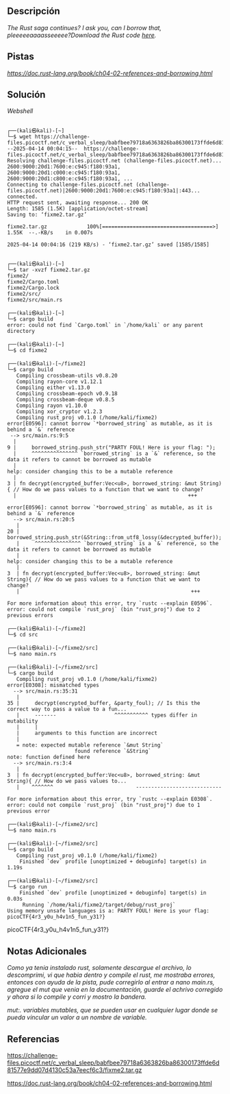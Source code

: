 
## Descripción

*The Rust saga continues? I ask you, can I borrow that, pleeeeeaaaasseeeee?Download the Rust code [here](https://challenge-files.picoctf.net/c_verbal_sleep/babfbee79718a6363826ba86300173ffde6d81577e9dd07d4130c53a7eecf6c3/fixme2.tar.gz).*

## Pistas

*https://doc.rust-lang.org/book/ch04-02-references-and-borrowing.html*
## Solución

*Webshell*
```
                                                                                                       
┌──(kali㉿kali)-[~]
└─$ wget https://challenge-files.picoctf.net/c_verbal_sleep/babfbee79718a6363826ba86300173ffde6d81577e9dd07d4130c53a7eecf6c3/fixme2.tar.gz
--2025-04-14 00:04:15--  https://challenge-files.picoctf.net/c_verbal_sleep/babfbee79718a6363826ba86300173ffde6d81577e9dd07d4130c53a7eecf6c3/fixme2.tar.gz
Resolving challenge-files.picoctf.net (challenge-files.picoctf.net)... 2600:9000:20d1:7600:e:c945:f180:93a1, 2600:9000:20d1:c000:e:c945:f180:93a1, 2600:9000:20d1:c800:e:c945:f180:93a1, ...
Connecting to challenge-files.picoctf.net (challenge-files.picoctf.net)|2600:9000:20d1:7600:e:c945:f180:93a1|:443... connected.
HTTP request sent, awaiting response... 200 OK
Length: 1585 (1.5K) [application/octet-stream]
Saving to: ‘fixme2.tar.gz’

fixme2.tar.gz             100%[====================================>]   1.55K  --.-KB/s    in 0.007s  

2025-04-14 00:04:16 (219 KB/s) - ‘fixme2.tar.gz’ saved [1585/1585]

                                                                                                       
┌──(kali㉿kali)-[~]
└─$ tar -xvzf fixme2.tar.gz                                       
fixme2/
fixme2/Cargo.toml
fixme2/Cargo.lock
fixme2/src/
fixme2/src/main.rs
                                                                                                       
┌──(kali㉿kali)-[~]
└─$ cargo build
error: could not find `Cargo.toml` in `/home/kali` or any parent directory
                                                                                                       
┌──(kali㉿kali)-[~]
└─$ cd fixme2  
                                                                                                       
┌──(kali㉿kali)-[~/fixme2]
└─$ cargo build
   Compiling crossbeam-utils v0.8.20
   Compiling rayon-core v1.12.1
   Compiling either v1.13.0
   Compiling crossbeam-epoch v0.9.18
   Compiling crossbeam-deque v0.8.5
   Compiling rayon v1.10.0
   Compiling xor_cryptor v1.2.3
   Compiling rust_proj v0.1.0 (/home/kali/fixme2)
error[E0596]: cannot borrow `*borrowed_string` as mutable, as it is behind a `&` reference
 --> src/main.rs:9:5
  |
9 |     borrowed_string.push_str("PARTY FOUL! Here is your flag: ");
  |     ^^^^^^^^^^^^^^^ `borrowed_string` is a `&` reference, so the data it refers to cannot be borrowed as mutable                                                                                          
  |
help: consider changing this to be a mutable reference
  |
3 | fn decrypt(encrypted_buffer:Vec<u8>, borrowed_string: &mut String){ // How do we pass values to a function that we want to change?
  |                                                        +++

error[E0596]: cannot borrow `*borrowed_string` as mutable, as it is behind a `&` reference
  --> src/main.rs:20:5
   |
20 |     borrowed_string.push_str(&String::from_utf8_lossy(&decrypted_buffer));
   |     ^^^^^^^^^^^^^^^ `borrowed_string` is a `&` reference, so the data it refers to cannot be borrowed as mutable                                                                                         
   |
help: consider changing this to be a mutable reference
   |
3  | fn decrypt(encrypted_buffer:Vec<u8>, borrowed_string: &mut String){ // How do we pass values to a function that we want to change?
   |                                                        +++

For more information about this error, try `rustc --explain E0596`.
error: could not compile `rust_proj` (bin "rust_proj") due to 2 previous errors
                                                                                                       
┌──(kali㉿kali)-[~/fixme2]
└─$ cd src     
                                                                                                       
┌──(kali㉿kali)-[~/fixme2/src]
└─$ nano main.rs
                                                                                                       
┌──(kali㉿kali)-[~/fixme2/src]
└─$ cargo build 
   Compiling rust_proj v0.1.0 (/home/kali/fixme2)
error[E0308]: mismatched types
  --> src/main.rs:35:31
   |
35 |     decrypt(encrypted_buffer, &party_foul); // Is this the correct way to pass a value to a fun...
   |     -------                   ^^^^^^^^^^^ types differ in mutability
   |     |
   |     arguments to this function are incorrect
   |
   = note: expected mutable reference `&mut String`
                      found reference `&String`
note: function defined here
  --> src/main.rs:3:4
   |
3  | fn decrypt(encrypted_buffer:Vec<u8>, borrowed_string: &mut String){ // How do we pass values to...
   |    ^^^^^^^                           ----------------------------

For more information about this error, try `rustc --explain E0308`.
error: could not compile `rust_proj` (bin "rust_proj") due to 1 previous error
                                                                                                       
┌──(kali㉿kali)-[~/fixme2/src]
└─$ nano main.rs
                                                                                                       
┌──(kali㉿kali)-[~/fixme2/src]
└─$ cargo build 
   Compiling rust_proj v0.1.0 (/home/kali/fixme2)
    Finished `dev` profile [unoptimized + debuginfo] target(s) in 1.19s
                                                                                                       
┌──(kali㉿kali)-[~/fixme2/src]
└─$ cargo run   
    Finished `dev` profile [unoptimized + debuginfo] target(s) in 0.03s
     Running `/home/kali/fixme2/target/debug/rust_proj`
Using memory unsafe languages is a: PARTY FOUL! Here is your flag: picoCTF{4r3_y0u_h4v1n5_fun_y31?}

```
picoCTF{4r3_y0u_h4v1n5_fun_y31?}
## Notas Adicionales 

*Como ya tenia instalado rust, solamente descargue el archivo, lo descomprimi, vi que habia dentro y compile el rust, me mostraba errores, entonces con ayuda de la pista, pude corregirlo al entrar a nano main.rs, agregue el mut que venia en la documentación, guarde el achrivo corregido y ahora si lo compile y  corri y mostro la bandera.*

*mut:. variables mutables, que se pueden usar en cualquier lugar donde se pueda vincular un valor a un nombre de variable.*
## Referencias 

https://challenge-files.picoctf.net/c_verbal_sleep/babfbee79718a6363826ba86300173ffde6d81577e9dd07d4130c53a7eecf6c3/fixme2.tar.gz

https://doc.rust-lang.org/book/ch04-02-references-and-borrowing.html